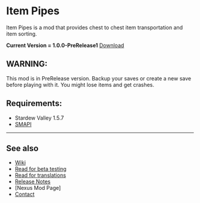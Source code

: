 # Item Pipes
Item Pipes is a mod that provides chest to chest item transportation and item sorting.

**Current Version = 1.0.0-PreRelease1** [Download](https://github.com/sergiomadd/StardewValleyMods/releases/tag/Beta)  

## WARNING:
This mod is in PreRelease version. Backup your saves or create a new save before playing with it. You might lose items and get crashes.

## Requirements:
- Stardew Valley 1.5.7
- [SMAPI](https://smapi.io/)

---

## See also
- [Wiki](https://github.com/sergiomadd/StardewValleyMods/blob/main/ItemPipes/docs/wiki.md)
- [Read for beta testing](https://github.com/sergiomadd/StardewValleyMods/blob/main/ItemPipes/docs/testing.md)
- [Read for translations]()
- [Release Notes](https://github.com/sergiomadd/StardewValleyMods/blob/main/ItemPipes/docs/release-notes.md)
- [Nexus Mod Page]
- [Contact](https://twitter.com/sergio_madd)
